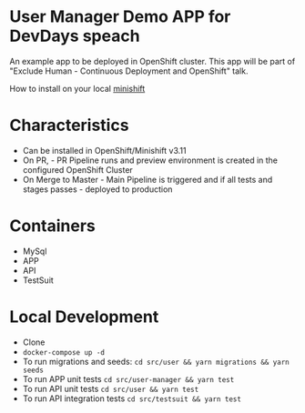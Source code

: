 # User Manager Demo APP for DevDays speach
An example app to be deployed in OpenShift cluster. This app will be part of "Exclude Human - Continuous Deployment and OpenShift" talk.

How to install on your local [minishift](./src/installer)

# Characteristics
- Can be installed in OpenShift/Minishift v3.11
- On PR, - PR Pipeline runs and preview environment is created in the configured OpenShift Cluster
- On Merge to Master - Main Pipeline is triggered and if all tests and stages passes - deployed to production

# Containers
- MySql
- APP
- API
- TestSuit

# Local Development
- Clone
- `docker-compose up -d`
- To run migrations and seeds: `cd src/user && yarn migrations && yarn seeds`
- To run APP unit tests `cd src/user-manager && yarn test`
- To run API unit tests `cd src/user && yarn test`
- To run API integration tests `cd src/testsuit && yarn test`
